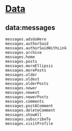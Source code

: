 # [Data](https://github.com/nikahmadz/Blogger-Template-Documentation/blob/master/data.md)
## data:messages
```
messages.adsGoHere
messages.authorSaid
messages.authorSaidWithLink
messages.archive
messages.home
messages.posts
messages.moreEllipsis
messages.morePosts
messages.older
messages.oldest
messages.olderPosts
messages.newer
messages.newest
messages.newerPosts
messages.comments
messages.postAComment
messages.deleteComment
messages.showAll
messages.subscribeTo
messages.visitProfile
```
